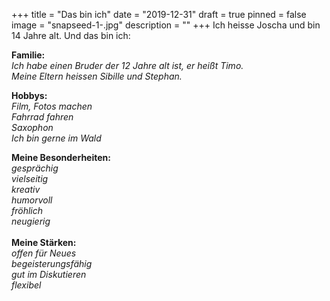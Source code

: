 +++
title = "Das bin ich"
date = "2019-12-31"
draft = true
pinned = false
image = "snapseed-1-.jpg"
description = ""
+++
Ich heisse Joscha und bin 14 Jahre alt. Und das bin ich:

**Familie:**\
*Ich habe einen Bruder der 12 Jahre alt ist, er heißt Timo.*\
*Meine Eltern heissen Sibille und Stephan.*

**Hobbys:**\
*Film, Fotos machen*\
*Fahrrad fahren*\
*Saxophon*\
*Ich bin gerne im Wald*

**Meine Besonderheiten:**\
*gesprächig*\
*vielseitig*\
*kreativ*\
*humorvoll*\
*fröhlich*\
*neugierig*\
\
**Meine Stärken:**\
*offen für Neues*\
*begeisterungsfähig*\
*gut im Diskutieren*\
*flexibel*